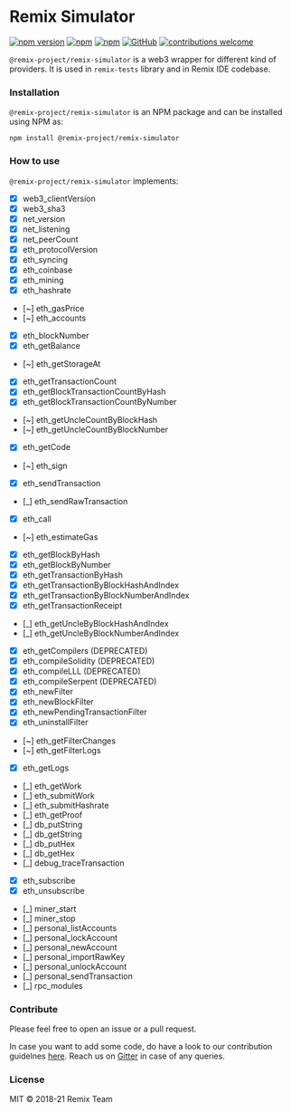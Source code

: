 # Remix Simulator
[![npm version](https://badge.fury.io/js/%40remix-project%2Fremix-simulator.svg)](https://www.npmjs.com/package/@remix-project/remix-simulator)
[![npm](https://img.shields.io/npm/dt/@remix-project/remix-simulator.svg?label=Total%20Downloads)](https://www.npmjs.com/package/@remix-project/remix-simulator)
[![npm](https://img.shields.io/npm/dw/@remix-project/remix-simulator.svg)](https://www.npmjs.com/package/@remix-project/remix-simulator)
[![GitHub](https://img.shields.io/github/license/mashape/apistatus.svg)](https://github.com/ethereum/remix-project/tree/master/libs/remix-simulator)
[![contributions welcome](https://img.shields.io/badge/contributions-welcome-brightgreen.svg?style=flat)](https://github.com/ethereum/remix-project/issues)

`@remix-project/remix-simulator` is a web3 wrapper for different kind of providers. It is used in `remix-tests` library and in Remix IDE codebase.

### Installation
`@remix-project/remix-simulator` is an NPM package and can be installed using NPM as:

`npm install @remix-project/remix-simulator`

### How to use

`@remix-project/remix-simulator` implements:

* [X] web3_clientVersion
* [X] web3_sha3
* [X] net_version
* [X] net_listening
* [X] net_peerCount
* [X] eth_protocolVersion
* [X] eth_syncing
* [X] eth_coinbase
* [X] eth_mining
* [X] eth_hashrate
* [~] eth_gasPrice
* [~] eth_accounts
* [X] eth_blockNumber
* [X] eth_getBalance
* [~] eth_getStorageAt
* [X] eth_getTransactionCount
* [X] eth_getBlockTransactionCountByHash
* [X] eth_getBlockTransactionCountByNumber
* [~] eth_getUncleCountByBlockHash
* [~] eth_getUncleCountByBlockNumber
* [X] eth_getCode
* [~] eth_sign
* [X] eth_sendTransaction
* [_] eth_sendRawTransaction
* [X] eth_call
* [~] eth_estimateGas
* [X] eth_getBlockByHash
* [X] eth_getBlockByNumber
* [X] eth_getTransactionByHash
* [X] eth_getTransactionByBlockHashAndIndex
* [X] eth_getTransactionByBlockNumberAndIndex
* [X] eth_getTransactionReceipt
* [_] eth_getUncleByBlockHashAndIndex
* [_] eth_getUncleByBlockNumberAndIndex
* [X] eth_getCompilers (DEPRECATED)
* [X] eth_compileSolidity (DEPRECATED)
* [X] eth_compileLLL (DEPRECATED)
* [X] eth_compileSerpent (DEPRECATED)
* [X] eth_newFilter
* [X] eth_newBlockFilter
* [X] eth_newPendingTransactionFilter
* [X] eth_uninstallFilter
* [~] eth_getFilterChanges
* [~] eth_getFilterLogs
* [X] eth_getLogs
* [_] eth_getWork
* [_] eth_submitWork
* [_] eth_submitHashrate
* [_] eth_getProof
* [_] db_putString
* [_] db_getString
* [_] db_putHex
* [_] db_getHex
* [_] debug_traceTransaction
* [X] eth_subscribe
* [X] eth_unsubscribe
* [_] miner_start
* [_] miner_stop
* [_] personal_listAccounts
* [_] personal_lockAccount
* [_] personal_newAccount
* [_] personal_importRawKey
* [_] personal_unlockAccount
* [_] personal_sendTransaction
* [_] rpc_modules

### Contribute

Please feel free to open an issue or a pull request. 

In case you want to add some code, do have a look to our contribution guidelnes [here](https://github.com/ethereum/remix-project/blob/master/CONTRIBUTING.md). Reach us on [Gitter](https://gitter.im/ethereum/remix) in case of any queries.

### License
MIT © 2018-21 Remix Team